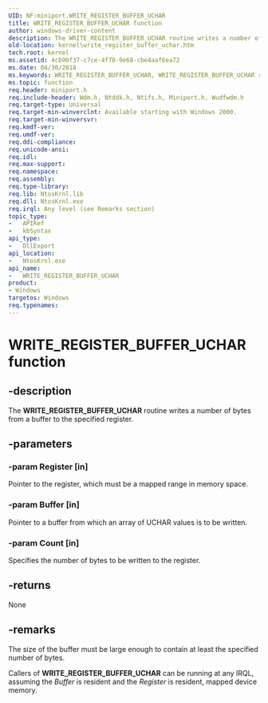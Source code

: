 ```yaml
---
UID: NF:miniport.WRITE_REGISTER_BUFFER_UCHAR
title: WRITE_REGISTER_BUFFER_UCHAR function
author: windows-driver-content
description: The WRITE_REGISTER_BUFFER_UCHAR routine writes a number of bytes from a buffer to the specified register.
old-location: kernel\write_register_buffer_uchar.htm
tech.root: kernel
ms.assetid: 4cb90f37-c7ce-4f78-9e68-cbe4aaf6ea72
ms.date: 04/30/2018
ms.keywords: WRITE_REGISTER_BUFFER_UCHAR, WRITE_REGISTER_BUFFER_UCHAR routine [Kernel-Mode Driver Architecture], k103_29b68153-db95-4017-ab96-d05e6c984503.xml, kernel.write_register_buffer_uchar, wdm/WRITE_REGISTER_BUFFER_UCHAR
ms.topic: function
req.header: miniport.h
req.include-header: Wdm.h, Ntddk.h, Ntifs.h, Miniport.h, Wudfwdm.h
req.target-type: Universal
req.target-min-winverclnt: Available starting with Windows 2000.
req.target-min-winversvr: 
req.kmdf-ver: 
req.umdf-ver: 
req.ddi-compliance: 
req.unicode-ansi: 
req.idl: 
req.max-support: 
req.namespace: 
req.assembly: 
req.type-library: 
req.lib: NtosKrnl.lib
req.dll: NtosKrnl.exe
req.irql: Any level (see Remarks section)
topic_type:
-	APIRef
-	kbSyntax
api_type:
-	DllExport
api_location:
-	NtosKrnl.exe
api_name:
-	WRITE_REGISTER_BUFFER_UCHAR
product:
- Windows
targetos: Windows
req.typenames: 
---
```


# WRITE_REGISTER_BUFFER_UCHAR function


## -description


The <b>WRITE_REGISTER_BUFFER_UCHAR</b> routine writes a number of bytes from a buffer to the specified register.


## -parameters




### -param Register [in]

Pointer to the register, which must be a mapped range in memory space.


### -param Buffer [in]

Pointer to a buffer from which an array of UCHAR values is to be written.


### -param Count [in]

Specifies the number of bytes to be written to the register. 


## -returns



None




## -remarks



The size of the buffer must be large enough to contain at least the specified number of bytes.

Callers of <b>WRITE_REGISTER_BUFFER_UCHAR</b> can be running at any IRQL, assuming the <i>Buffer</i> is resident and the <i>Register</i> is resident, mapped device memory.



